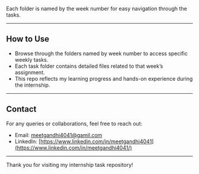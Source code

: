 
Each folder is named by the week number for easy navigation through the tasks.

---

## How to Use

- Browse through the folders named by week number to access specific weekly tasks.
- Each task folder contains detailed files related to that week’s assignment.
- This repo reflects my learning progress and hands-on experience during the internship.

---

## Contact

For any queries or collaborations, feel free to reach out:

- Email: meetgandhi4041@gamil.com  
- LinkedIn: [https://www.linkedin.com/in/meetgandhi4041](https://www.linkedin.com/in/meetgandhi4041/)

---

Thank you for visiting my internship task repository!

